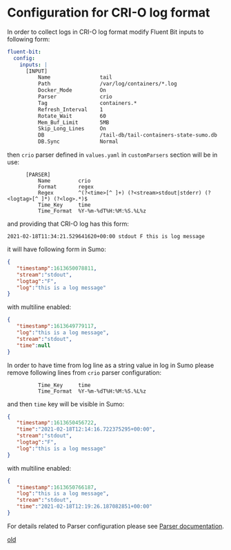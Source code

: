 # Configuration for CRI-O log format

In order to collect logs in CRI-O log format modify Fluent Bit inputs to following form:

```yaml
fluent-bit:
  config:
    inputs: |
      [INPUT]
          Name                tail
          Path                /var/log/containers/*.log
          Docker_Mode         On
          Parser              crio
          Tag                 containers.*
          Refresh_Interval    1
          Rotate_Wait         60
          Mem_Buf_Limit       5MB
          Skip_Long_Lines     On
          DB                  /tail-db/tail-containers-state-sumo.db
          DB.Sync             Normal
```

then `crio` parser defined in `values.yaml` in `customParsers` section will be in use:

```text
      [PARSER]
          Name         crio
          Format       regex
          Regex        ^(?<time>[^ ]+) (?<stream>stdout|stderr) (?<logtag>[^ ]*) (?<log>.*)$
          Time_Key     time
          Time_Format  %Y-%m-%dT%H:%M:%S.%L%z
```

and providing that CRI-O log has this form:

```
2021-02-18T11:34:21.529641620+00:00 stdout F this is log message
```

it will have following form in Sumo:

```json
{
   "timestamp":1613650078811,
   "stream":"stdout",
   "logtag":"F",
   "log":"this is a log message"
}
```

with multiline enabled:

```json
{
   "timestamp":1613649779117,
   "log":"this is a log message",
   "stream":"stdout",
   "time":null
}
```

In order to have time from log line as a string value in log in Sumo please
remove following lines from `crio` parser configuration:

```text
          Time_Key     time
          Time_Format  %Y-%m-%dT%H:%M:%S.%L%z
```

and then `time` key will be visible in Sumo:

```json
{
   "timestamp":1613650456722,
   "time":"2021-02-18T12:14:16.722375295+00:00",
   "stream":"stdout",
   "logtag":"F",
   "log":"this is a log message"
}
```

with multiline enabled:

```json
{
   "timestamp":1613650766187,
   "log":"this is a log message",
   "stream":"stdout",
   "time":"2021-02-18T12:19:26.187082851+00:00"
}
```

For details related to Parser configuration please see
[Parser documentation](https://docs.fluentbit.io/manual/v/1.6/pipeline/parsers/regular-expression).

[old](https://fluentbit.io/documentation/0.13/parser/)
